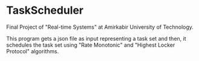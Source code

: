 # TaskScheduler
Final Project of "Real-time Systems" at Amirkabir University of Technology.

This program gets a json file as input representing a task set and then, it schedules the task set using "Rate Monotonic" and "Highest Locker Protocol" algorithms.
